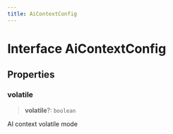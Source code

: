 ```yaml
---
title: AiContextConfig
---
```


# Interface AiContextConfig

## Properties

### volatile

> **volatile**?: `boolean`

AI context volatile mode
